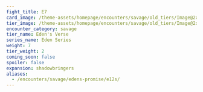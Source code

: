 ```yaml
---
fight_title: E7
card_image: /theme-assets/homepage/encounters/savage/old_tiers/Image@2x.png
tier_image: /theme-assets/homepage/encounters/savage/old_tiers/Image@2x.png
encounter_category: savage
tier_name: Eden's Verse
series_name: Eden Series
weight: 7
tier_weight: 2
coming_soon: false
spoiler: false
expansion: shadowbringers
aliases:
  - /encounters/savage/edens-promise/e12s/
---
```

